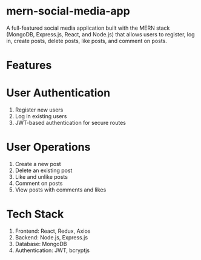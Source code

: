 # mern-social-media-app
A full-featured social media application built with the MERN stack (MongoDB, Express.js, React, and Node.js) that allows users to register, log in, create posts, delete posts, like posts, and comment on posts.

# Features
# User Authentication

1. Register new users
2. Log in existing users
3. JWT-based authentication for secure routes

# User Operations

1. Create a new post
2. Delete an existing post
3. Like and unlike posts
4. Comment on posts
5. View posts with comments and likes

# Tech Stack
1. Frontend: React, Redux, Axios
2. Backend: Node.js, Express.js
3. Database: MongoDB
4. Authentication: JWT, bcryptjs
 
